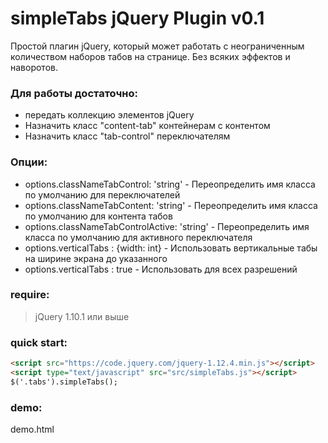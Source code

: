 simpleTabs jQuery Plugin v0.1
=============================

Простой плагин jQuery, который может работать с неограниченным количеством
наборов табов на странице. Без всяких эффектов и наворотов.
### Для работы достаточно:
- передать коллекцию элементов jQuery
- Назначить класс "content-tab" контейнерам с контентом
- Назначить класс "tab-control" переключателям

### Опции:
- options.classNameTabControl: 'string' - Переопределить имя класса по умолчанию для переключателей
- options.classNameTabContent: 'string' - Переопределить имя класса по умолчанию для контента табов
- options.classNameTabControlActive: 'string' - Переопределить имя класса по умолчанию для активного переключателя
- options.verticalTabs : {width: int} - Использовать вертикальные табы на ширине экрана до указанного
- options.verticalTabs : true - Использовать для всех разрешений

### require:
> jQuery 1.10.1 или выше

### quick start:
```html
<script src="https://code.jquery.com/jquery-1.12.4.min.js"></script>
<script type="text/javascript" src="src/simpleTabs.js"></script>
$('.tabs').simpleTabs();
```

### demo:
demo.html


